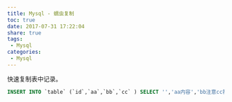 ```yaml
---
title: Mysql - 蠕虫复制
toc: true
date: 2017-07-31 17:22:04
share: true
tags:
 - Mysql
categories:
 - Mysql
---
```


快速复制表中记录。<!-- more -->

``` sql
INSERT INTO `table` (`id`,`aa`,`bb`,`cc` ) SELECT '','aa内容','bb注意cc符号区别',`cc` FROM `table` (WHERE .....)
```

